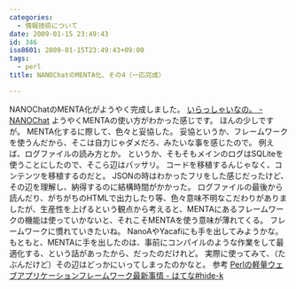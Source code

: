 ```yaml
---
categories:
  - 情報技術について
date: 2009-01-15 23:49:43
id: 346
iso8601: 2009-01-15T23:49:43+09:00
tags:
  - perl
title: NANOChatのMENTA化、その4（一応完成）

---
```


<p>NANOChatのMENTA化がようやく完成しました。
<a href="https://www.nqou.net">いらっしゃいなの。 - NANOChat</a>
ようやくMENTAの使い方がわかった感じです。
ほんの少しですが。
MENTA化するに際して、色々と妥協した。
妥協というか、フレームワークを使うんだから、そこは自力じゃダメだろ、みたいな事を感じたので。
例えば、ログファイルの読み方とか。
というか、そもそもメインのログはSQLiteを使うことにしたので、そこら辺はバッサリ。
コードを移植するんじゃなく、コンテンツを移植するのだと。
JSONの時はわかったフリをした感じだったけど、その辺を理解し、納得するのに結構時間がかかった。
ログファイルの最後から読んだり、がちがちのHTMLで出力したり等、色々意味不明なこだわりがありましたが、生産性を上げるという観点から考えると、MENTAにあるフレームワークの機能は使っていかないと、それこそMENTAを使う意味が薄れてくる。
フレームワークに慣れていきたいね。
NanoAやYacafiにも手を出してみようかな。
もともと、MENTAに手を出したのは、事前にコンパイルのような作業をして最適化する、という話があったから、だったのだけれど。
実際に使ってみて、（たぶんだけど）その辺はどっかにいってしまったのかなと。
参考
<a href="http://d.hatena.ne.jp/hide-K/20081112/1226499186">Perlの軽量ウェブアプリケーションフレームワーク最新事情 - はてな#hide-k</a></p>
    	